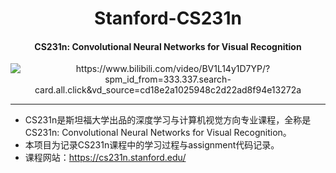 <div align="center">
  
Stanford-CS231n
===========================
<h4> CS231n: Convolutional Neural Networks for Visual Recognition</h4>
<img src="https://img.shields.io/badge/Stanford-CS231n-blue" alt="https://www.bilibili.com/video/BV1L14y1D7YP/?spm_id_from=333.337.search-card.all.click&vd_source=cd18e2a1025948c2d22ad8f94e13272a">

---
<div align="left">

- CS231n是斯坦福大学出品的深度学习与计算机视觉方向专业课程，全称是 CS231n: Convolutional Neural Networks for Visual Recognition。
- 本项目为记录CS231n课程中的学习过程与assignment代码记录。
- 课程网站：https://cs231n.stanford.edu/
  
  

